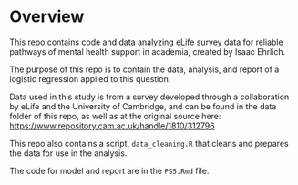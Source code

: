 # Overview

This repo contains code and data analyzing eLife survey data for reliable pathways of mental health support in academia, created by Isaac Ehrlich.

The purpose of this repo is to contain the data, analysis, and report of a logistic regression applied to this question.
 
Data used in this study is from a survey developed through a collaboration by eLife and the University of Cambridge, and can be found in the data folder of this repo, as well as at the original source here: https://www.repository.cam.ac.uk/handle/1810/312796 

This repo also contains a script, `data_cleaning.R` that cleans and prepares the data for use in the analysis.

The code for model and report are in the `PS5.Rmd` file.






